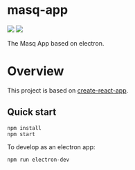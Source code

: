 # masq-app

[![](https://img.shields.io/badge/project-Masq-7C4DFF.svg?style=flat-square)](https://github.com/QwantResearch/masq-app)
[![](https://api.travis-ci.org/QwantResearch/masq-app.svg)](https://travis-ci.org/QwantResearch/masq-app)

The Masq App based on electron.

# Overview
This project is based on [create-react-app](https://github.com/facebook/create-react-app).

## Quick start
```
npm install
npm start
```

 To develop as an electron app:
 ```
 npm run electron-dev
 ```
